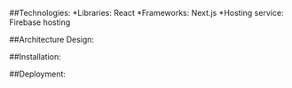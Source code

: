 ##Technologies:
    *Libraries: React
    *Frameworks: Next.js
    *Hosting service: Firebase hosting

##Architecture Design:

##Installation:

##Deployment:
